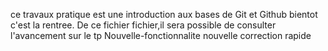 ce travaux pratique est une introduction aux bases de Git et Github
bientot c'est la rentree.
De ce fichier fichier,il sera possible de consulter l'avancement sur le tp
Nouvelle-fonctionnalite
nouvelle
correction rapide